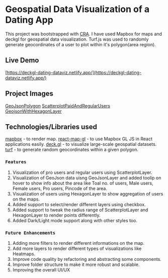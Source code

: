 # Geospatial Data Visualization of a Dating App

This project was bootstrapped with [CRA](https://github.com/facebook/create-react-app). I have used Mapbox for maps and deckgl for geospatial data visualization. Turf.js was used to randomly generate geocordinates of a user to plot within it's polygon(area region).

## Live Demo
[https://deckgl-dating-dataviz.netlify.app/](https://deckgl-dating-dataviz.netlify.app/)

## Project Images
[GeoJsonPolygon](https://i.ibb.co/ZhXqj2X/Screenshot-433.png)
[ScatterplotPaidAndRegularUsers](https://i.ibb.co/w629VNT/Screenshot-434.png)
[GeojsonWithHexagonLayer](https://i.ibb.co/8BBRmMG/Screenshot-432.png)

## Technologies/Libraries used
[mapbox](https://www.mapbox.com/) - to render map. 
[react-map-gl](https://visgl.github.io/react-map-gl/) - to use Mapbox GL JS in React applications easily.
[deck.gl](https://deck.gl/) - to visualize large-scale geospatial datasets.
[turf](https://turfjs.org/) - to generate random geocordinates within a given polygon.

### `Features`
1) Visualization of pro users and regular users using ScatterplotLayer.
2) Visualization of GeoJson data uisng GeoJsonLayer and added toolip on hover to show info about the area like Toal no. of users, Male users, Female users, Pro users, Pincode of the area.
3) Visualization of users using HexagonLayer to show aggregation of users on the maps.
4) Added support to select/render different layers using checkbox.
5) Added support to tweak the radius range of ScatterplotLayer and HexagonLayer to render points differently.
6) Added Dark/Light mode support along with other styles too.

### `Future Enhancements`
1) Adding more filters to render different informations on the map.
2) Add more layers to render different types of visualizations like Heatmaps.
3) Improve code quality by refactoring and abstracting some components.
4) Improve folder structure to make it more robust and scalable.
5) Improving the overall UI/UX



